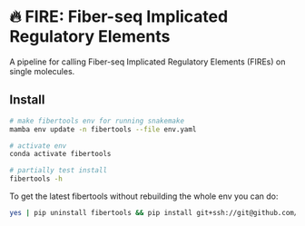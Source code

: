 # 🔥 **FIRE**: **F**iber-seq **I**mplicated **R**egulatory **E**lements
A pipeline for calling Fiber-seq Implicated Regulatory Elements (FIREs) on single molecules.

## Install
```bash
# make fibertools env for running snakemake
mamba env update -n fibertools --file env.yaml

# activate env
conda activate fibertools

# partially test install
fibertools -h
```

To get the latest fibertools without rebuilding the whole env you can do:
```bash
yes | pip uninstall fibertools && pip install git+ssh://git@github.com/mrvollger/fibertools.git; fibertools -h
```

